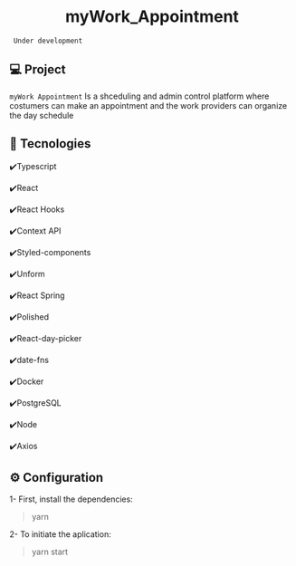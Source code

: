 <h1 align="center"> myWork_Appointment </h1>


` Under development`

## 💻 Project
`myWork Appointment` Is a shceduling and admin control platform where costumers can make an appointment and the work providers can organize the day schedule




## :rocket: Tecnologies

✔️Typescript

✔️React

✔️React Hooks

✔️Context API

✔️Styled-components

✔️Unform

✔️React Spring

✔️Polished

✔️React-day-picker

✔️date-fns

✔️Docker

✔️PostgreSQL

✔️Node

✔️Axios



## ⚙ Configuration

1- First, install the dependencies:
> yarn

2- To initiate the aplication:
> yarn start



